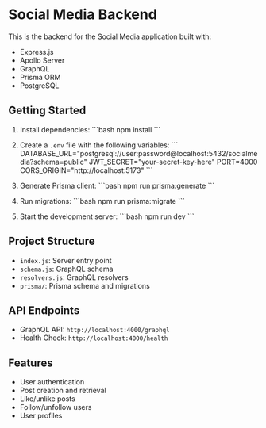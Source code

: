 # Social Media Backend

This is the backend for the Social Media application built with:

- Express.js
- Apollo Server
- GraphQL
- Prisma ORM
- PostgreSQL

## Getting Started

1. Install dependencies:
\`\`\`bash
npm install
\`\`\`

2. Create a `.env` file with the following variables:
\`\`\`
DATABASE_URL="postgresql://user:password@localhost:5432/socialmedia?schema=public"
JWT_SECRET="your-secret-key-here"
PORT=4000
CORS_ORIGIN="http://localhost:5173"
\`\`\`

3. Generate Prisma client:
\`\`\`bash
npm run prisma:generate
\`\`\`

4. Run migrations:
\`\`\`bash
npm run prisma:migrate
\`\`\`

5. Start the development server:
\`\`\`bash
npm run dev
\`\`\`

## Project Structure

- `index.js`: Server entry point
- `schema.js`: GraphQL schema
- `resolvers.js`: GraphQL resolvers
- `prisma/`: Prisma schema and migrations

## API Endpoints

- GraphQL API: `http://localhost:4000/graphql`
- Health Check: `http://localhost:4000/health`

## Features

- User authentication
- Post creation and retrieval
- Like/unlike posts
- Follow/unfollow users
- User profiles

